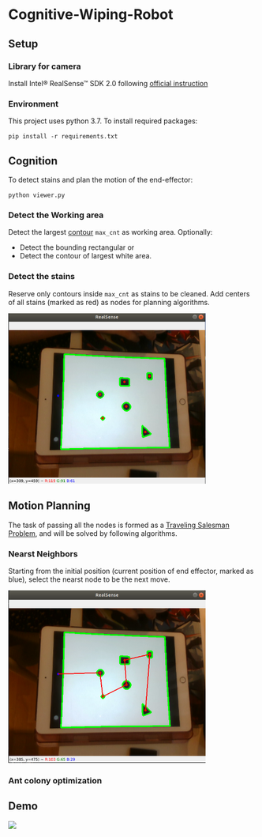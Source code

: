 # Cognitive-Wiping-Robot
## Setup
### Library for camera
Install Intel® RealSense™ SDK 2.0 following [official instruction](https://github.com/IntelRealSense/librealsense/blob/development/doc/distribution_linux.md)
### Environment
This project uses python 3.7. To install required packages:
```
pip install -r requirements.txt
```

## Cognition
To detect stains and plan the motion of the end-effector:
```
python viewer.py
```

### Detect the Working area
Detect the largest [contour](https://opencv-python-tutroals.readthedocs.io/en/latest/py_tutorials/py_imgproc/py_contours/py_contour_features/py_contour_features.html) ```max_cnt``` as working area.
Optionally: 
- Detect the bounding rectangular or
- Detect the contour of largest white area.

### Detect the stains
Reserve only contours inside ```max_cnt``` as stains to be cleaned. Add centers of all stains (marked as red) as nodes for planning algorithms.

[<img src="RealSense_Detect.png" width="400px"/>](RealSense_Detect.png)

## Motion Planning
The task of passing all the nodes is formed as a [Traveling Salesman Problem](https://en.wikipedia.org/wiki/Travelling_salesman_problem#As_a_graph_problem), and will be solved by following algorithms.
### Nearst Neighbors
Starting from the initial position (current position of end effector, marked as blue), select the nearst node to be the next move.

[<img src="RealSense_Planning.png" width="400px"/>](RealSense_Planning.png)

### Ant colony optimization

## Demo
[<img src="demo.gif" width="400px"/>](demo.gif)

